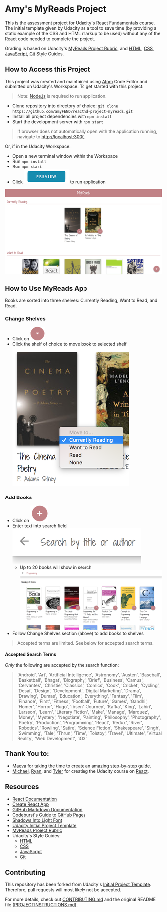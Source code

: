 # Amy's MyReads Project

This is the assessment project for Udacity's React Fundamentals course.  The initial template given by Udacity as a tool to save time (by providing a static example of the CSS and HTML markup to be used) without any of the React code needed to complete the project.

Grading is based on Udacity's [MyReads Project Rubric](https://review.udacity.com/#!/rubrics/918/view), and [HTML](http://udacity.github.io/frontend-nanodegree-styleguide/index.html), [CSS](http://udacity.github.io/frontend-nanodegree-styleguide/css.html), [JavaScript](http://udacity.github.io/frontend-nanodegree-styleguide/javascript.html), [Git](https://udacity.github.io/git-styleguide/) Style Guides.

## How to Access this Project

This project was created and maintained using [Atom](https://atom.io/) Code Editor and submitted on Udacity's Workspace.  To get started with this project:

>Note: [Node.js](https://nodejs.org/en/) is required to run application.

* Clone repository into directory of choice: `git clone https://github.com/amyFEND/reactnd-project-myreads.git`
* Install all project dependencies with `npm install`
* Start the development server with `npm start`
>If browser does not automatically open with the application running, navigate to [http://localhost:3000](http://localhost:3000)

Or, if in the Udacity Workspace:
* Open a new terminal window within the Workspace
* Run `npm install`
* Run `npm start`
* Click ![alt text](src/screenshots/PreviewButton.png "Udacity Workspace Preview Button") to run application

![alt text](src/screenshots/MyReadsHomepage.png "MyReads Homescreen")

## How to Use MyReads App

  Books are sorted into three shelves: Currently Reading, Want to Read, and Read.

### Change Shelves
 * Click on ![Change Shelf Icon](src/screenshots/ChangeShelfIcon.png)
 * Click the shelf of choice to move book to selected shelf
 ![Change Shelf Options Example](src/screenshots/ChangeShelfOptions.png)

### Add Books
  * Click on ![Add/Search Book](src/screenshots/Add.png)
  * Enter text into search field
  ![Search Bar](src/screenshots/SearchBar.png)
    * Up to 20 books will show in search
![Search Results Example](src/screenshots/SearchResults.png)
  * Follow Change Shelves section (above) to add books to shelves

>Accepted terms are limited. See below for accepted search terms.

#### Accepted Search Terms

*Only* the following are accepted by the search function:
>'Android', 'Art', 'Artificial Intelligence', 'Astronomy', 'Austen',
>'Baseball', 'Basketball', 'Bhagat', 'Biography', 'Brief', 'Business',
>'Camus', 'Cervantes', 'Christie', 'Classics', 'Comics', 'Cook', 'Cricket', 'Cycling',
>'Desai', 'Design', 'Development', 'Digital Marketing', 'Drama', 'Drawing', 'Dumas',
>'Education', 'Everything', 'Fantasy', 'Film', 'Finance', 'First', 'Fitness', 'Football', 'Future',
>'Games', 'Gandhi', 'Homer', 'Horror', 'Hugo', 'Ibsen', 'Journey', 'Kafka', 'King',
>'Lahiri', 'Larsson', 'Learn', 'Literary Fiction', 'Make', 'Manage', 'Marquez', 'Money', 'Mystery',
>'Negotiate', 'Painting', 'Philosophy', 'Photography', 'Poetry', 'Production', 'Programming',
>'React', 'Redux', 'River', 'Robotics', 'Rowling', 'Satire',
>'Science Fiction', 'Shakespeare', 'Singh', 'Swimming', 'Tale', 'Thrun', 'Time', 'Tolstoy',
>'Travel', 'Ultimate', 'Virtual Reality', 'Web Development', 'iOS'


## Thank You to:

* [Maeva](https://www.youtube.com/channel/UCqKeTmQIyIXxSSKfFdfbnIg) for taking the time to create an amazing [step-by-step guide](https://www.youtube.com/watch?v=i6L2jLHV9j8&feature=youtu.be).
* [Michael](https://twitter.com/mjackson), [Ryan](https://twitter.com/ryanflorence), and [Tyler](https://twitter.com/tylermcginnis) for creating the Udacity course on [React](https://twitter.com/reactjs).

## Resources

* [React Documentation](https://reacttraining.com/react-router/web/guides/philosophy)
* [Create React App](https://github.com/facebookincubator/create-react-app)
* [GitHub Markdown Documentation](https://help.github.com/articles/getting-started-with-writing-and-formatting-on-github/)
* [Codeburst's Guide to GitHub Pages](https://codeburst.io/deploy-react-to-github-pages-to-create-an-amazing-website-42d8b09cd4d)
* [Shadows Into Light Font](https://fonts.google.com/specimen/Shadows+Into+Light?selection.family=Shadows+Into+Light)
* [Udacity Initial Project Template](https://github.com/udacity/reactnd-project-myreads-starter)
* [MyReads Project Rubric](https://review.udacity.com/#!/rubrics/918/view)
* Udacity's Style Guides:
  * [HTML](http://udacity.github.io/frontend-nanodegree-styleguide/index.html)
  * [CSS](http://udacity.github.io/frontend-nanodegree-styleguide/css.html)
  * [JavaScript](http://udacity.github.io/frontend-nanodegree-styleguide/javascript.html)
  * [Git](https://udacity.github.io/git-styleguide/)

## Contributing

This repository has been forked from Udacity's [Initial Project Template](https://github.com/udacity/reactnd-project-myreads-starter). Therefore, pull requests will most likely not be accepted.

For more details, check out [CONTRIBUTING.md](CONTRIBUTING.md) and the original README file ([PROJECTINSTRUCTIONS.md](PROJECTINSTRUCTIONS.md)).
